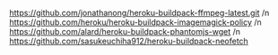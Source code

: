 https://github.com/jonathanong/heroku-buildpack-ffmpeg-latest.git /n
https://github.com/heroku/heroku-buildpack-imagemagick-policy /n
https://github.com/alard/heroku-buildpack-phantomjs-wget /n
https://github.com/sasukeuchiha912/heroku-buildpack-neofetch
